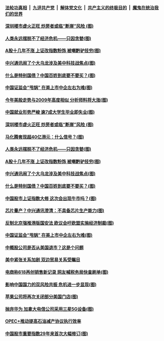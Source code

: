 ####  [法轮功真相](../../../../basic/blob/master/README.md?t=06220031) &nbsp;|&nbsp; [九评共产党](../../../../9ping.md/blob/master/README.md?t=06220031) &nbsp;|&nbsp; [解体党文化](../../../../jtdwh.md/blob/master/README.md?t=06220031)  &nbsp;|&nbsp; [共产主义的终极目的](../../../../gczydzjmd.md/blob/master/README.md?t=06220031) &nbsp;|&nbsp; [魔鬼在统治我们的世界](../../../../mgztzwmdsj.md/blob/master/README.md?t=06220031) 

#### [深圳楼市虚火正旺 炒房者或临“断崖”风险&nbsp;(图)](../pages/p5/937256.md?t=06220031) 

#### [人类永远摆脱不了经济危机——只因贪婪(图)](../pages/p5/937225.md?t=06220031) 

#### [A股十几年不涨 上证改指数粉饰 被嘲黔驴技穷(图)](../pages/p5/937219.md?t=06220031) 

#### [中兴通讯闹了个大乌龙涉及美中科技战焦点(图)](../pages/p5/937186.md?t=06220031) 

#### [什么是特别国债？中国百姓到底要不要买？(图)](../pages/p5/937206.md?t=06220031) 

#### [中国证监会“甩锅” 在美上市中企左右为难(图)](../pages/p5/937170.md?t=06220031) 

#### [今年美股走势与2009年高度相似 分析师料将大涨(图)](../pages/p5/937263.md?t=06220031) 

#### [中国就业形势严峻 逾7成大学生毕业即失业(图)](../pages/p5/937259.md?t=06220031) 

#### [深圳楼市虚火正旺 炒房者或临“断崖”风险&nbsp;(图)](../pages/p5/937256.md?t=06220031) 

#### [马化腾套现超40亿港元：什么信号？(图)](../pages/p5/937226.md?t=06220031) 

#### [人类永远摆脱不了经济危机——只因贪婪(图)](../pages/p5/937225.md?t=06220031) 

#### [A股十几年不涨 上证改指数粉饰 被嘲黔驴技穷(图)](../pages/p5/937219.md?t=06220031) 

#### [中兴通讯闹了个大乌龙涉及美中科技战焦点(图)](../pages/p5/937186.md?t=06220031) 

#### [什么是特别国债？中国百姓到底要不要买？(图)](../pages/p5/937206.md?t=06220031) 

#### [中国股市上证指数大修 这次会出现牛市吗？(图)](../pages/p5/937205.md?t=06220031) 

#### [芯片量产？中兴通讯澄清：不具备芯片生产能力(图)](../pages/p5/937178.md?t=06220031) 

#### [反制北京强推港版国安法 欧议会吁欧盟实施经济制裁(图)](../pages/p5/937172.md?t=06220031) 

#### [中国证监会“甩锅” 在美上市中企左右为难(图)](../pages/p5/937170.md?t=06220031) 

#### [中概股公司是否从美国退市？这是个问题](../pages/p5/937167.md?t=06220031) 

#### [美中紧张关系加剧 双边贸易关系受瞩目](../pages/p5/937166.md?t=06220031) 

#### [电商称618再创销售新记录 网友喊税务局快查刷单(图)](../pages/p5/937123.md?t=06220031) 

#### [影响中国国力的双风险共振 危机进一步显现(图)](../pages/p5/937075.md?t=06220031) 

#### [苹果公司将再次关闭部分美国门店(图)](../pages/p5/937111.md?t=06220031) 

#### [抛弃华为 加拿大电信公司采用三星5G设备(图)](../pages/p5/937099.md?t=06220031) 

#### [OPEC+推动提高石油减产协议执行效率](../pages/p5/937091.md?t=06220031) 

#### [中国股市重要指数29年来首次大幅修订(图)](../pages/p5/937065.md?t=06220031) 

